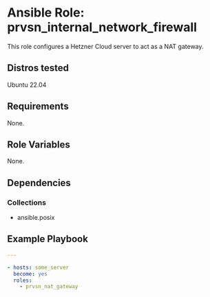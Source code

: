 # Ansible Role: prvsn_internal_network_firewall

This role configures a Hetzner Cloud server to act as a NAT gateway.

## Distros tested

Ubuntu 22.04

## Requirements

None.

## Role Variables

None.

## Dependencies

### Collections

- ansible.posix

## Example Playbook

```yml
---

- hosts: some_server
  become: yes
  roles:
    - prvsn_nat_gateway
```
